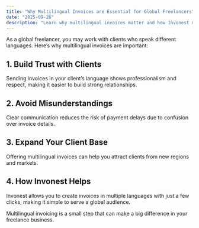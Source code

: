 ```yaml
---
title: "Why Multilingual Invoices are Essential for Global Freelancers"
date: "2025-09-26"
description: "Learn why multilingual invoices matter and how Invonest makes it easy for freelancers working with international clients."
---
```


As a global freelancer, you may work with clients who speak different languages. Here’s why multilingual invoices are important:

## 1. Build Trust with Clients
Sending invoices in your client’s language shows professionalism and respect, making it easier to build strong relationships.

## 2. Avoid Misunderstandings
Clear communication reduces the risk of payment delays due to confusion over invoice details.

## 3. Expand Your Client Base
Offering multilingual invoices can help you attract clients from new regions and markets.

## 4. How Invonest Helps
Invonest allows you to create invoices in multiple languages with just a few clicks, making it simple to serve a global audience.

Multilingual invoicing is a small step that can make a big difference in your freelance business.